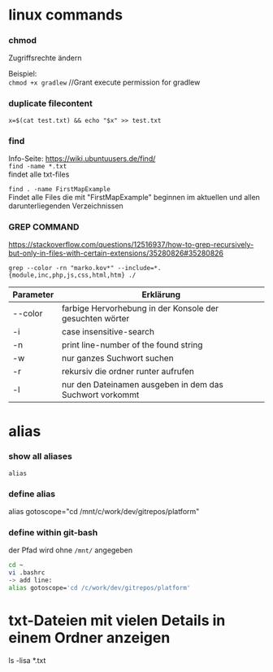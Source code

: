 # linux commands

### chmod
Zugriffsrechte ändern

Beispiel:  
`chmod +x gradlew` //Grant execute permission for gradlew

### duplicate filecontent
`x=$(cat test.txt) && echo "$x" >> test.txt`

### find 
Info-Seite: https://wiki.ubuntuusers.de/find/    
<code>find -name *.txt</code>    
findet alle txt-files

<code>find . -name FirstMapExample</code>    
Findet alle Files die mit "FirstMapExample" beginnen im aktuellen und allen darunterliegenden Verzeichnissen


### GREP COMMAND
https://stackoverflow.com/questions/12516937/how-to-grep-recursively-but-only-in-files-with-certain-extensions/35280826#35280826

`grep --color -rn "marko.kov*" --include=*.{module,inc,php,js,css,html,htm} ./`


|Parameter | Erklärung
|----------|-----------
|--color   | farbige Hervorhebung in der Konsole der gesuchten wörter    
|-i        | case insensitive-search    
|-n        | print line-number of the found string    
|-w        | nur ganzes  Suchwort suchen    
|-r 			 | rekursiv die ordner runter aufrufen   
|-l        | nur den Dateinamen ausgeben in dem das Suchwort vorkommt


# alias

### show all aliases
`alias`

### define alias 
alias gotoscope="cd /mnt/c/work/dev/gitrepos/platform"

### define within git-bash
der Pfad wird ohne `/mnt/` angegeben  
``` bash
cd ~
vi .bashrc
-> add line:
alias gotoscope='cd /c/work/dev/gitrepos/platform'
```

# txt-Dateien mit vielen Details in einem Ordner anzeigen

ls -lisa *.txt   


